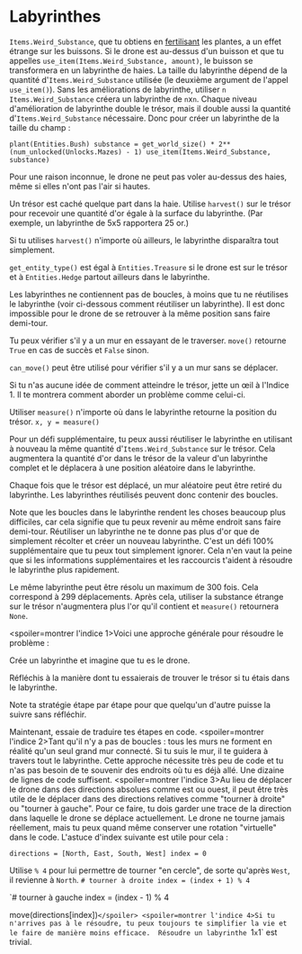 # Labyrinthes
`Items.Weird_Substance`, que tu obtiens en [fertilisant](docs/unlocks/fertilizer.md) les plantes, a un effet étrange sur les buissons. Si le drone est au-dessus d'un buisson et que tu appelles `use_item(Items.Weird_Substance, amount)`, le buisson se transformera en un labyrinthe de haies.
La taille du labyrinthe dépend de la quantité d'`Items.Weird_Substance` utilisée (le deuxième argument de l'appel `use_item()`).
Sans les améliorations de labyrinthe, utiliser `n` `Items.Weird_Substance` créera un labyrinthe de `n`x`n`. Chaque niveau d'amélioration de labyrinthe double le trésor, mais il double aussi la quantité d'`Items.Weird_Substance` nécessaire. 
Donc pour créer un labyrinthe de la taille du champ :

`plant(Entities.Bush)
substance = get_world_size() * 2**(num_unlocked(Unlocks.Mazes) - 1)
use_item(Items.Weird_Substance, substance)`


Pour une raison inconnue, le drone ne peut pas voler au-dessus des haies, même si elles n'ont pas l'air si hautes.

Un trésor est caché quelque part dans la haie. Utilise `harvest()` sur le trésor pour recevoir une quantité d'or égale à la surface du labyrinthe. (Par exemple, un labyrinthe de 5x5 rapportera 25 or.)

Si tu utilises `harvest()` n'importe où ailleurs, le labyrinthe disparaîtra tout simplement.

`get_entity_type()` est égal à `Entities.Treasure` si le drone est sur le trésor et à `Entities.Hedge` partout ailleurs dans le labyrinthe.

Les labyrinthes ne contiennent pas de boucles, à moins que tu ne réutilises le labyrinthe (voir ci-dessous comment réutiliser un labyrinthe). Il est donc impossible pour le drone de se retrouver à la même position sans faire demi-tour.

Tu peux vérifier s'il y a un mur en essayant de le traverser. 
`move()` retourne `True` en cas de succès et `False` sinon.

`can_move()` peut être utilisé pour vérifier s'il y a un mur sans se déplacer.

Si tu n'as aucune idée de comment atteindre le trésor, jette un œil à l'Indice 1. Il te montrera comment aborder un problème comme celui-ci.

Utiliser `measure()` n'importe où dans le labyrinthe retourne la position du trésor.
`x, y = measure()`

Pour un défi supplémentaire, tu peux aussi réutiliser le labyrinthe en utilisant à nouveau la même quantité d'`Items.Weird_Substance` sur le trésor. 
Cela augmentera la quantité d'or dans le trésor de la valeur d'un labyrinthe complet et le déplacera à une position aléatoire dans le labyrinthe.

Chaque fois que le trésor est déplacé, un mur aléatoire peut être retiré du labyrinthe. Les labyrinthes réutilisés peuvent donc contenir des boucles.

Note que les boucles dans le labyrinthe rendent les choses beaucoup plus difficiles, car cela signifie que tu peux revenir au même endroit sans faire demi-tour.
Réutiliser un labyrinthe ne te donne pas plus d'or que de simplement récolter et créer un nouveau labyrinthe.
C'est un défi 100% supplémentaire que tu peux tout simplement ignorer.
Cela n'en vaut la peine que si les informations supplémentaires et les raccourcis t'aident à résoudre le labyrinthe plus rapidement.

Le même labyrinthe peut être résolu un maximum de 300 fois. Cela correspond à 299 déplacements. Après cela, utiliser la substance étrange sur le trésor n'augmentera plus l'or qu'il contient et `measure()` retournera `None`.

<spoiler=montrer l'indice 1>Voici une approche générale pour résoudre le problème :

Crée un labyrinthe et imagine que tu es le drone.

Réfléchis à la manière dont tu essaierais de trouver le trésor si tu étais dans le labyrinthe.

Note ta stratégie étape par étape pour que quelqu'un d'autre puisse la suivre sans réfléchir.

Maintenant, essaie de traduire tes étapes en code.
</spoiler>
<spoiler=montrer l'indice 2>Tant qu'il n'y a pas de boucles : tous les murs ne forment en réalité qu'un seul grand mur connecté. Si tu suis le mur, il te guidera à travers tout le labyrinthe.
Cette approche nécessite très peu de code et tu n'as pas besoin de te souvenir des endroits où tu es déjà allé. Une dizaine de lignes de code suffisent.</spoiler>
<spoiler=montrer l'indice 3>Au lieu de déplacer le drone dans des directions absolues comme est ou ouest, il peut être très utile de le déplacer dans des directions relatives comme "tourner à droite" ou "tourner à gauche". Pour ce faire, tu dois garder une trace de la direction dans laquelle le drone se déplace actuellement. Le drone ne tourne jamais réellement, mais tu peux quand même conserver une rotation "virtuelle" dans le code.
L'astuce d'index suivante est utile pour cela :

`directions = [North, East, South, West]
index = 0`

Utilise `% 4` pour lui permettre de tourner "en cercle", de sorte qu'après `West`, il revienne à `North`.
`# tourner à droite
index = (index + 1) % 4`

`# tourner à gauche
index = (index - 1) % 4

move(directions[index])`</spoiler>
<spoiler=montrer l'indice 4>Si tu n'arrives pas à le résoudre, tu peux toujours te simplifier la vie et le faire de manière moins efficace. 
Résoudre un labyrinthe `1`x`1` est trivial.</spoiler>